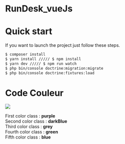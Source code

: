 # RunDesk_vueJs


# Quick start

If you want to launch the project just follow these steps.

```bash
$ composer install
$ yarn install ///// $ npm install
$ yarn dev ///// $ npm run watch
$ php bin/console doctrine:migration:migrate
$ php bin/console doctrine:fixtures:load
```

# Code Couleur

<img src="https://i.imgur.com/fIJRM5T.jpg">

First color class : <strong>purple</strong><br>
Second color class : <strong>darkBlue</strong><br>
Third color class : <strong>grey</strong><br>
Fourth color class : <strong>green</strong><br>
Fifth color class : <strong>blue</strong><br>
